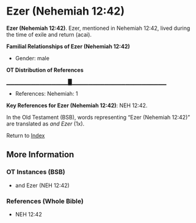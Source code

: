 # Ezer (Nehemiah 12:42)
**Ezer (Nehemiah 12:42)**. 
Ezer, mentioned in Nehemiah 12:42, lived during the time of exile and return (acai). 




**Familial Relationships of Ezer (Nehemiah 12:42)**


* Gender: male


**OT Distribution of References**

▁▁▁▁▁▁▁▁▁▁▁▁▁▁▁█▁▁▁▁▁▁▁▁▁▁▁▁▁▁▁▁▁▁▁▁▁▁▁
* References: Nehemiah: 1



**Key References for Ezer (Nehemiah 12:42)**: 
NEH 12:42. 


In the Old Testament (BSB), words representing “Ezer (Nehemiah 12:42)” are translated as 
*and Ezer* (1x). 




Return to [Index](00-Index.md)

## More Information

### OT Instances (BSB)

* and Ezer (NEH 12:42)



### References (Whole Bible)

* NEH 12:42



